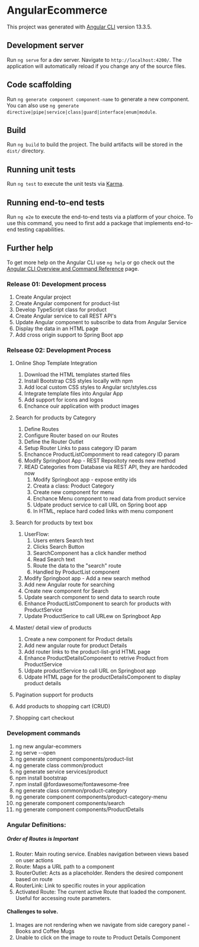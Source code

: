 # AngularEcommerce

This project was generated with [Angular CLI](https://github.com/angular/angular-cli) version 13.3.5.

## Development server

Run `ng serve` for a dev server. Navigate to `http://localhost:4200/`. The application will automatically reload if you change any of the source files.

## Code scaffolding

Run `ng generate component component-name` to generate a new component. You can also use `ng generate directive|pipe|service|class|guard|interface|enum|module`.

## Build

Run `ng build` to build the project. The build artifacts will be stored in the `dist/` directory.

## Running unit tests

Run `ng test` to execute the unit tests via [Karma](https://karma-runner.github.io).

## Running end-to-end tests

Run `ng e2e` to execute the end-to-end tests via a platform of your choice. To use this command, you need to first add a package that implements end-to-end testing capabilities.

## Further help

To get more help on the Angular CLI use `ng help` or go check out the [Angular CLI Overview and Command Reference](https://angular.io/cli) page.

### Release 01: Development process
1. Create Angular project
2. Create Angular component for product-list
3. Develop TypeScript class for product
4. Create Angular service to call REST API's
5. Update Angular component to subscribe to data from Angular Service
6. Display the data in an HTML page
7. Add cross origin support to Spring Boot app

### Relsease 02: Development Process

1. Online Shop Template Integration
   1. Download the HTML templates started files
   2. Install Bootstrap CSS styles locally with npm
   3. Add local custom CSS styles to Angular src/styles.css
   4. Integrate template files into Angular App
   5. Add support for icons and logos
   6. Enchance ouir application with product images
   
2. Search for products by Category
   1. Define Routes
   2. Configure Router based on our Routes
   3. Define the Router Outlet
   4. Setup Router Links to pass category ID param
   5. Enchancce ProductListComponment to read category ID param
   6. Modify Springboot App - REST Repositoty needs new method
   7. READ Categories from Database via REST API, they are hardcoded now
      1. Modify Springboot app - expose entity ids
      2. Creata a class: Product Category
      3. Create new component for menu
      4. Enchance Menu component to read data from product service
      5. Udpate product service to call URL on Spring boot app
      6. In HTML, replace hard coded links with menu component
   
3. Search for products by text box
      1. UserFlow:
         1. Users enters Search text
         2. Clicks Search Button
         3. SearchComponent has a click handler method
         4. Read Search text
         5. Route the data to the "search" route
         6. Handled by ProductList component
   1. Modify Springboot app - Add a new search method
   2. Add new Angular route for searching
   3. Create new component for Search
   4. Update search component to send data to search route
   5. Enhance ProductListComponent to search for products with ProductService
   6. Update ProductSerice to call URLew on Springboot App

4. Master/ detail view of products
   1. Create a new component for Product details
   2. Add new angular route for product Details
   3. Add router links to the product-list-grid HTML page
   4. Enhance ProductDetailsComponent to retrive Product from ProductService
   5. Udpate productService  to call URL on Springboot app
   6. Udpate HTML page for the productDetailsComponent to display product details

5. Pagination support for products
6. Add products to shopping cart (CRUD)
7. Shopping cart checkout

### Development commands
1. ng new angular-ecommers
2. ng serve --open
3. ng generate compnent components/product-list
4. ng generate class common/product
5. ng generate service services/product
6. npm install bootstrap
7. npm install @fordawesome/fontawesome-free
8. ng generate class common/product-category
9. ng generate component components/product-category-menu
10. ng generate component components/search
11. ng generate component components/ProductDetails


### Angular Definitions:
##### Order of Routes is Important
1. Router: Main routing service. Enables navigation between views based on user actions
2. Route:  Maps a URL path to a component
3. RouterOutlet:  Acts as a placeholder. Renders the desired component based on route
4. RouterLink: Link to specific routes in your application
5. Activated Route: The current active Route that loaded the component. Useful for accessing route parameters.

#### Challenges to solve.
1. Images are not rendering when we navigate from side caregory panel - Books and Coffee Mugs
2. Unable to click on the image to route to Product Details Component